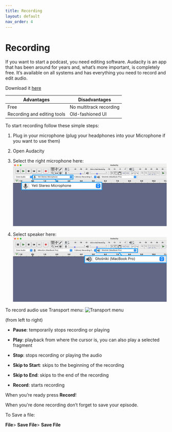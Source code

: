 ```yaml
---
title: Recording 
layout: default
nav_order: 4
---
```


# Recording 

If you want to start a podcast, you need editing software. Audacity is an app that has been around for years and, what’s more important, is completely free.  It’s available on all systems and has everything you need to record and edit audio.

Download it [here](https://www.audacityteam.org/download/)


 

| Advantages| Disadvantages |
| --------- |-------------- |
| Free      | No multitrack recording |
| Recording and editing tools | Old-fashioned UI |



 

To start recording follow these simple steps: 

1. Plug in your microphone (plug your headphones into your Microphone if you want to use them) 

2. Open Audacity

3. Select the right microphone here: 
![Select Micrphone](assets/images/Audacity_microphone.jpeg)



4. Select speaker here:
![Select Speaker](assets/images/Audacity_speaker.jpeg)

 
 To record audio use Transport menu:
![Transport menu](assets/images/Audacity_Transport_Toolbar.jpg)



(from left to right)

- **Pause**: temporarily stops recording or playing

- **Play**: playback from where the cursor is, you can also play a selected fragment

- **Stop**: stops recording or playing the audio 

- **Skip to Start**: skips to the beginning of the recording 

- **Skip to End**: skips to the end of the recording 

- **Record**: starts recording 

 

When you’re ready press **Record**!

 

When you're done recording don’t forget to save your episode.

To Save a file: 

**File**> **Save File**> **Save File**